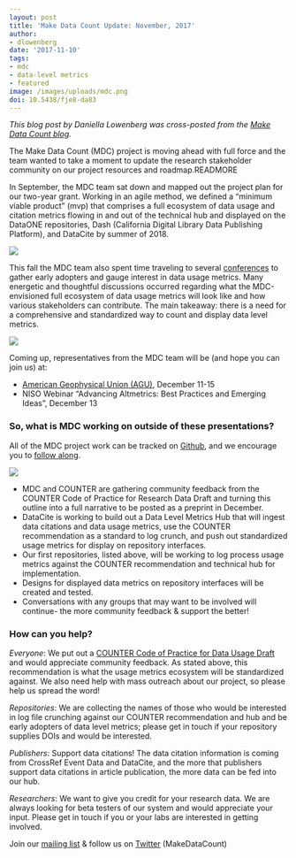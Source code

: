 ```yaml
---
layout: post
title: 'Make Data Count Update: November, 2017'
author:
- dlowenberg
date: '2017-11-10'
tags:
- mdc
- data-level metrics
- featured
image: /images/uploads/mdc.png
doi: 10.5438/fje8-da83
---
```

*This blog post by Daniella Lowenberg was cross-posted from the [Make Data Count blog](https://makedatacount.org/2017/11/09/make-data-count-update-november-2017/).*

The Make Data Count (MDC) project is moving ahead with full force and the team wanted to take a moment to update the research stakeholder community on our project resources and roadmap.READMORE

In September, the MDC team sat down and mapped out the project plan for our two-year grant. Working in an agile method, we defined a “minimum viable product” (mvp) that comprises a full ecosystem of data usage and citation metrics flowing in and out of the technical hub and displayed on the DataONE repositories, Dash (California Digital Library Data Publishing Platform), and DataCite by summer of 2018.

![](https://makedatacount.files.wordpress.com/2017/11/screen-shot-2017-11-08-at-11-30-12-am.png)

This fall the MDC team also spent time traveling to several [conferences](https://makedatacount.org/2017/11/09/make-data-count-update-november-2017/) to gather early adopters and gauge interest in data usage metrics. Many energetic and thoughtful discussions occurred regarding what the MDC-envisioned full ecosystem of data usage metrics will look like and how various stakeholders can contribute. The main takeaway: there is a need for a comprehensive and standardized way to count and display data level metrics.

![](https://makedatacount.files.wordpress.com/2017/11/mdc.png?w=712)

Coming up, representatives from the MDC team will be (and hope you can join us) at:

* [American Geophysical Union (AGU)](https://www.agu.org/Fall-Meeting), December 11-15
* NISO Webinar “Advancing Altmetrics: Best Practices and Emerging Ideas”, December 13

### So, what is MDC working on outside of these presentations?

All of the MDC project work can be tracked on [Github](https://github.com/CDLUC3/Make-Data-Count/projects/), and we encourage you to [follow along](https://makedatacount.org/roadmap/).

![](https://makedatacount.files.wordpress.com/2017/10/mdc_roadmap-e1508903211976.png?w=712)

* MDC and COUNTER are gathering community feedback from the COUNTER Code of Practice for Research Data Draft and turning this outline into a full narrative to be posted as a preprint in December.
* DataCite is working to build out a Data Level Metrics Hub that will ingest data citations and data usage metrics, use the COUNTER recommendation as a standard to log crunch, and push out standardized usage metrics for display on repository interfaces.
* Our first repositories, listed above, will be working to log process usage metrics against the COUNTER recommendation and technical hub for implementation.
* Designs for displayed data metrics on repository interfaces will be created and tested.
* Conversations with any groups that may want to be involved will continue- the more community feedback & support the better!

### How can you help?

*Everyone*: We put out a [COUNTER Code of Practice for Data Usage Draft](https://docs.google.com/document/d/1n1LsS3suFNnnYfqltf3Qjaup0taKu-q54Kico_IHXdY/edit?usp=drive_web) and would appreciate community feedback. As stated above, this recommendation is what the usage metrics ecosystem will be standardized against. We also need help with mass outreach about our project, so please help us spread the word!

*Repositories*: We are collecting the names of those who would be interested in log file crunching against our COUNTER recommendation and hub and be early adopters of data level metrics; please get in touch if your repository supplies DOIs and would be interested.

*Publishers*: Support data citations! The data citation information is coming from CrossRef Event Data and DataCite, and the more that publishers support data citations in article publication, the more data can be fed into our hub.

*Researchers*: We want to give you credit for your research data. We are always looking for beta testers of our system and would appreciate your input. Please get in touch if you or your labs are interested in getting involved.

Join our [mailing list](http://eepurl.com/c-HzHj) & follow us on [Twitter](https://twitter.com/makedatacount) (MakeDataCount)
